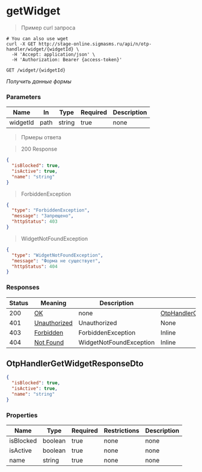 # getWidget

<a id="opIdOtpHandlerController_getWidget"></a>

> Пример curl запроса

```shell
# You can also use wget
curl -X GET http://stage-online.sigmasms.ru/api/n/otp-handler/widget/{widgetId} \
  -H 'Accept: application/json' \
  -H 'Authorization: Bearer {access-token}'

```


`GET /widget/{widgetId}`

*Получить данные формы*

<h3 id="otphandlercontroller_getwidget-parameters">Parameters</h3>

|Name|In|Type|Required|Description|
|---|---|---|---|---|
|widgetId|path|string|true|none|

> Прмеры ответа

> 200 Response

```json
{
  "isBlocked": true,
  "isActive": true,
  "name": "string"
}
```

> ForbiddenException

```json
{
  "type": "ForbiddenException",
  "message": "Запрещено",
  "httpStatus": 403
}
```

> WidgetNotFoundException

```json
{
  "type": "WidgetNotFoundException",
  "message": "Форма не существует",
  "httpStatus": 404
}
```

<h3 id="otphandlercontroller_getwidget-responses">Responses</h3>

|Status|Meaning|Description|Schema|
|---|---|---|---|
|200|[OK](https://tools.ietf.org/html/rfc7231#section-6.3.1)|none|[OtpHandlerGetWidgetResponseDto](#schemaotphandlergetwidgetresponsedto)|
|401|[Unauthorized](https://tools.ietf.org/html/rfc7235#section-3.1)|Unauthorized|None|
|403|[Forbidden](https://tools.ietf.org/html/rfc7231#section-6.5.3)|ForbiddenException|Inline|
|404|[Not Found](https://tools.ietf.org/html/rfc7231#section-6.5.4)|WidgetNotFoundException|Inline|

<h2 id="tocS_OtpHandlerGetWidgetResponseDto">OtpHandlerGetWidgetResponseDto</h2>
<!-- backwards compatibility -->
<a id="schemaotphandlergetwidgetresponsedto"></a>

```json
{
  "isBlocked": true,
  "isActive": true,
  "name": "string"
}
```

### Properties

|Name|Type|Required|Restrictions|Description|
|---|---|---|---|---|
|isBlocked|boolean|true|none|none|
|isActive|boolean|true|none|none|
|name|string|true|none|none|
